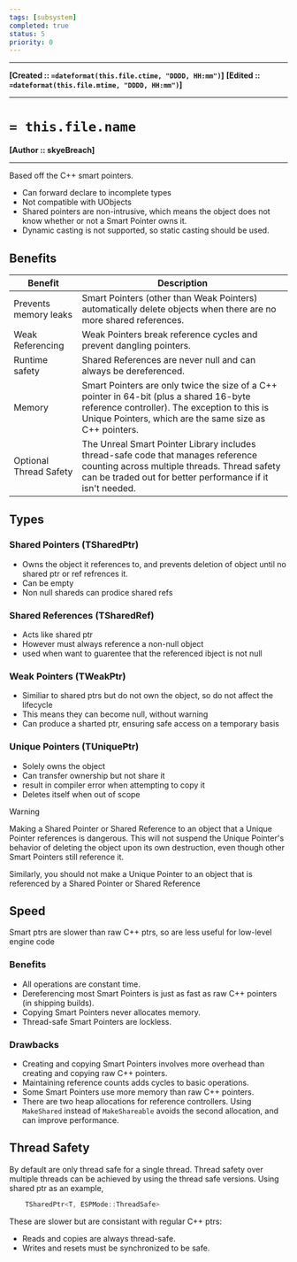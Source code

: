 ```yaml
---
tags: [subsystem]
completed: true
status: 5
priority: 0
---
```

----
**[Created  :: `=dateformat(this.file.ctime, "DDDD, HH:mm")`]**
**[Edited    :: `=dateformat(this.file.mtime, "DDDD, HH:mm")`]**

----
# `= this.file.name` 
**[Author   :: skyeBreach]**

----


Based off the C++ smart pointers.
- Can forward declare to incomplete types
- Not compatible with UObjects
- Shared pointers are non-intrusive, which means the object does not know whether or not a Smart Pointer owns it.
- Dynamic casting is not supported, so static casting should be used.

## Benefits
| Benefit                | Description                                                                                                                                                                                        |
| ---------------------- | -------------------------------------------------------------------------------------------------------------------------------------------------------------------------------------------------- |
| Prevents memory leaks  | Smart Pointers (other than Weak Pointers) automatically delete objects when there are no more shared references.                                                                                   |
| Weak Referencing       | Weak Pointers break reference cycles and prevent dangling pointers.                                                                                                                                |
| Runtime safety         | Shared References are never null and can always be dereferenced.                                                                                                                                   |
| Memory                 | Smart Pointers are only twice the size of a C++ pointer in 64-bit (plus a shared 16-byte reference controller). The exception to this is Unique Pointers, which are the same size as C++ pointers. |
| Optional Thread Safety | The Unreal Smart Pointer Library includes thread-safe code that manages reference counting across multiple threads. Thread safety can be traded out for better performance if it isn't needed.     |

## Types
### Shared Pointers (TSharedPtr)
- Owns the object it references to, and prevents deletion of object until no shared ptr or ref refrences it.
- Can be empty
- Non null shareds can prodice shared refs

### Shared References (TSharedRef)
- Acts like shared ptr
- However must always reference a non-null object
- used when want to guarentee that the referenced ibject is not null

### Weak Pointers (TWeakPtr)
- Similiar to shared ptrs but do not own the object, so do not affect the lifecycle
- This means they can become null, without warning
- Can produce a sharted ptr, ensuring safe access on a temporary basis

### Unique Pointers (TUniquePtr)
- Solely owns the object 
- Can transfer ownership but not share it
- result in compiler error when attempting to copy it
- Deletes itself when out of scope

> [!warning]
> Making a Shared Pointer or Shared Reference to an object that a Unique Pointer references is dangerous. This will not suspend the Unique Pointer's behavior of deleting the object upon its own destruction, even though other Smart Pointers still reference it. 
> 
> Similarly, you should not make a Unique Pointer to an object that is referenced by a Shared Pointer or Shared Reference

## Speed
Smart ptrs are slower than raw C++ ptrs, so are less useful for low-level engine code

### Benefits
- All operations are constant time.
- Dereferencing most Smart Pointers is just as fast as raw C++ pointers (in shipping builds).
- Copying Smart Pointers never allocates memory.
- Thread-safe Smart Pointers are lockless.

### Drawbacks
- Creating and copying Smart Pointers involves more overhead than creating and copying raw C++ pointers.
- Maintaining reference counts adds cycles to basic operations.
- Some Smart Pointers use more memory than raw C++ pointers.
- There are two heap allocations for reference controllers. Using `MakeShared` instead of `MakeShareable` avoids the second allocation, and can improve performance.

## Thread Safety
By default are only thread safe for a single thread. 
Thread safety over multiple threads can be achieved by using the thread safe versions. Using shared ptr as an example,
```cpp
	TSharedPtr<T, ESPMode::ThreadSafe> 
```
These are slower but are consistant with regular C++ ptrs:
- Reads and copies are always thread-safe.  
- Writes and resets must be synchronized to be safe.